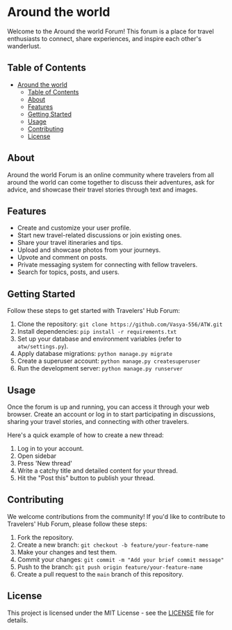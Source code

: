# Around the world

Welcome to the Around the world Forum! This forum is a place for travel enthusiasts to connect, share experiences, and inspire each other's wanderlust.

## Table of Contents

- [Around the world](#around-the-world)
  - [Table of Contents](#table-of-contents)
  - [About](#about)
  - [Features](#features)
  - [Getting Started](#getting-started)
  - [Usage](#usage)
  - [Contributing](#contributing)
  - [License](#license)

## About

Around the world Forum is an online community where travelers from all around the world can come together to discuss their adventures, ask for advice, and showcase their travel stories through text and images.

## Features

- Create and customize your user profile.
- Start new travel-related discussions or join existing ones.
- Share your travel itineraries and tips.
- Upload and showcase photos from your journeys.
- Upvote and comment on posts.
- Private messaging system for connecting with fellow travelers.
- Search for topics, posts, and users.

## Getting Started

Follow these steps to get started with Travelers' Hub Forum:

1. Clone the repository: `git clone https://github.com/Vasya-556/ATW.git`
2. Install dependencies: `pip install -r requirements.txt`
3. Set up your database and environment variables (refer to `atw/settings.py`).
4. Apply database migrations: `python manage.py migrate`
5. Create a superuser account: `python manage.py createsuperuser`
6. Run the development server: `python manage.py runserver`

## Usage

Once the forum is up and running, you can access it through your web browser. Create an account or log in to start participating in discussions, sharing your travel stories, and connecting with other travelers.

Here's a quick example of how to create a new thread:

1. Log in to your account.
2. Open sidebar
3. Press 'New thread'
4. Write a catchy title and detailed content for your thread.
5. Hit the "Post this" button to publish your thread.

## Contributing

We welcome contributions from the community! If you'd like to contribute to Travelers' Hub Forum, please follow these steps:

1. Fork the repository.
2. Create a new branch: `git checkout -b feature/your-feature-name`
3. Make your changes and test them.
4. Commit your changes: `git commit -m "Add your brief commit message"`
5. Push to the branch: `git push origin feature/your-feature-name`
6. Create a pull request to the `main` branch of this repository.

## License

This project is licensed under the MIT License - see the [LICENSE](LICENSE) file for details.